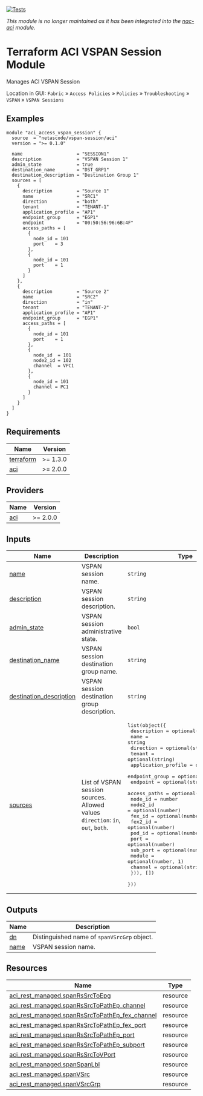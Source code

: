 <!-- BEGIN_TF_DOCS -->
[![Tests](https://github.com/netascode/terraform-aci-vspan-session/actions/workflows/test.yml/badge.svg)](https://github.com/netascode/terraform-aci-vspan-session/actions/workflows/test.yml)

*This module is no longer maintained as it has been integrated into the [nac-aci](https://github.com/netascode/terraform-aci-nac-aci) module.*

# Terraform ACI VSPAN Session Module

Manages ACI VSPAN Session

Location in GUI:
`Fabric` » `Access Policies` » `Policies` » `Troubleshooting` » `VSPAN` » `VSPAN Sessions`

## Examples

```hcl
module "aci_access_vspan_session" {
  source  = "netascode/vspan-session/aci"
  version = ">= 0.1.0"

  name                    = "SESSION1"
  description             = "VSPAN Session 1"
  admin_state             = true
  destination_name        = "DST_GRP1"
  destination_description = "Destination Group 1"
  sources = [
    {
      description         = "Source 1"
      name                = "SRC1"
      direction           = "both"
      tenant              = "TENANT-1"
      application_profile = "AP1"
      endpoint_group      = "EGP1"
      endpoint            = "00:50:56:96:6B:4F"
      access_paths = [
        {
          node_id = 101
          port    = 3
        },
        {
          node_id = 101
          port    = 1
        }
      ]
    },
    {
      description         = "Source 2"
      name                = "SRC2"
      direction           = "in"
      tenant              = "TENANT-2"
      application_profile = "AP1"
      endpoint_group      = "EGP1"
      access_paths = [
        {
          node_id = 101
          port    = 1
        },
        {
          node_id  = 101
          node2_id = 102
          channel  = VPC1
        },
        {
          node_id = 101
          channel = PC1
        }
      ]
    }
  ]
}
```

## Requirements

| Name | Version |
|------|---------|
| <a name="requirement_terraform"></a> [terraform](#requirement\_terraform) | >= 1.3.0 |
| <a name="requirement_aci"></a> [aci](#requirement\_aci) | >= 2.0.0 |

## Providers

| Name | Version |
|------|---------|
| <a name="provider_aci"></a> [aci](#provider\_aci) | >= 2.0.0 |

## Inputs

| Name | Description | Type | Default | Required |
|------|-------------|------|---------|:--------:|
| <a name="input_name"></a> [name](#input\_name) | VSPAN session name. | `string` | n/a | yes |
| <a name="input_description"></a> [description](#input\_description) | VSPAN session description. | `string` | `""` | no |
| <a name="input_admin_state"></a> [admin\_state](#input\_admin\_state) | VSPAN session administrative state. | `bool` | `true` | no |
| <a name="input_destination_name"></a> [destination\_name](#input\_destination\_name) | VSPAN session destination group name. | `string` | n/a | yes |
| <a name="input_destination_description"></a> [destination\_description](#input\_destination\_description) | VSPAN session destination group description. | `string` | `""` | no |
| <a name="input_sources"></a> [sources](#input\_sources) | List of VSPAN session sources. Allowed values `direction`: `in`, `out`, `both`. | <pre>list(object({<br>    description         = optional(string, "")<br>    name                = string<br>    direction           = optional(string, "both")<br>    tenant              = optional(string)<br>    application_profile = optional(string)<br>    endpoint_group      = optional(string)<br>    endpoint            = optional(string)<br>    access_paths = optional(list(object({<br>      node_id  = number<br>      node2_id = optional(number)<br>      fex_id   = optional(number)<br>      fex2_id  = optional(number)<br>      pod_id   = optional(number, 1)<br>      port     = optional(number)<br>      sub_port = optional(number)<br>      module   = optional(number, 1)<br>      channel  = optional(string)<br>    })), [])<br>  }))</pre> | `[]` | no |

## Outputs

| Name | Description |
|------|-------------|
| <a name="output_dn"></a> [dn](#output\_dn) | Distinguished name of `spanVSrcGrp` object. |
| <a name="output_name"></a> [name](#output\_name) | VSPAN session name. |

## Resources

| Name | Type |
|------|------|
| [aci_rest_managed.spanRsSrcToEpg](https://registry.terraform.io/providers/CiscoDevNet/aci/latest/docs/resources/rest_managed) | resource |
| [aci_rest_managed.spanRsSrcToPathEp_channel](https://registry.terraform.io/providers/CiscoDevNet/aci/latest/docs/resources/rest_managed) | resource |
| [aci_rest_managed.spanRsSrcToPathEp_fex_channel](https://registry.terraform.io/providers/CiscoDevNet/aci/latest/docs/resources/rest_managed) | resource |
| [aci_rest_managed.spanRsSrcToPathEp_fex_port](https://registry.terraform.io/providers/CiscoDevNet/aci/latest/docs/resources/rest_managed) | resource |
| [aci_rest_managed.spanRsSrcToPathEp_port](https://registry.terraform.io/providers/CiscoDevNet/aci/latest/docs/resources/rest_managed) | resource |
| [aci_rest_managed.spanRsSrcToPathEp_subport](https://registry.terraform.io/providers/CiscoDevNet/aci/latest/docs/resources/rest_managed) | resource |
| [aci_rest_managed.spanRsSrcToVPort](https://registry.terraform.io/providers/CiscoDevNet/aci/latest/docs/resources/rest_managed) | resource |
| [aci_rest_managed.spanSpanLbl](https://registry.terraform.io/providers/CiscoDevNet/aci/latest/docs/resources/rest_managed) | resource |
| [aci_rest_managed.spanVSrc](https://registry.terraform.io/providers/CiscoDevNet/aci/latest/docs/resources/rest_managed) | resource |
| [aci_rest_managed.spanVSrcGrp](https://registry.terraform.io/providers/CiscoDevNet/aci/latest/docs/resources/rest_managed) | resource |
<!-- END_TF_DOCS -->